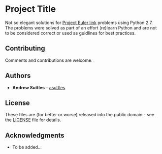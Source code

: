 # Project Title

Not so elegant solutions for [Project Euler link](https://projecteuler.net/) problems using Python 2.7.  The problems were solved as part of an effort (re)learn Python and are not to be considered correct or used as guidlines for best practices.

## Contributing

Comments and contributions are welcome.

## Authors

* **Andrew Suttles** - [asuttles](https://github.com/asuttles)

## License

These files are (for better or worse) released into the public domain - see the [LICENSE](LICENSE) file for details.

## Acknowledgments

* To be added...